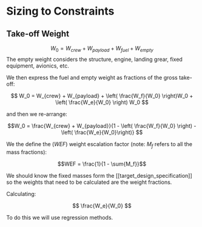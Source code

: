# Sizing to Constraints

## Take-off Weight
$$W_0 = W_{crew} + W_{payload} + W_{fuel} + W_{empty}$$
The empty weight considers the structure, engine, landing grear, fixed equipment, avionics, etc.

We then express the fuel and empty weight as fractions of the gross take-off:

$$ W_0 = W_{crew} + W_{payload} + \left( \frac{W_f}{W_0}  \right)W_0 + \left( \frac{W_e}{W_0} \right) W_0 $$

and then we re-arrange:

$$W_0 = \frac{W_{crew} + W_{payload}}{1 - \left( \frac{W_f}{W_0} \right) - \left( \frac{W_e}{W_0}\right)} $$

We the define the ($WEF$) weight escalation factor (note: $M_f$ refers to all the mass fractions):

$$WEF = \frac{1}{1 - \sum{M_f}}$$

We should know the fixed masses form the [[target_design_specification]] so the weights that need to be calculated are the weight fractions.

Calculating: 

$$ \frac{W_e}{W_0} $$

To do this we will use regression methods.


